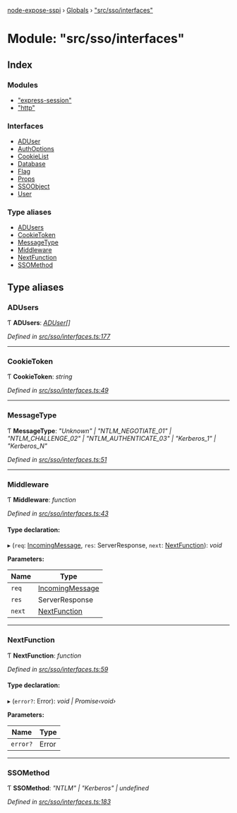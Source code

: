 [node-expose-sspi](../README.md) › [Globals](../globals.md) › ["src/sso/interfaces"](_src_sso_interfaces_.md)

# Module: "src/sso/interfaces"

## Index

### Modules

* ["express-session"](_src_sso_interfaces_._express_session_.md)
* ["http"](_src_sso_interfaces_._http_.md)

### Interfaces

* [ADUser](../interfaces/_src_sso_interfaces_.aduser.md)
* [AuthOptions](../interfaces/_src_sso_interfaces_.authoptions.md)
* [CookieList](../interfaces/_src_sso_interfaces_.cookielist.md)
* [Database](../interfaces/_src_sso_interfaces_.database.md)
* [Flag](../interfaces/_src_sso_interfaces_.flag.md)
* [Props](../interfaces/_src_sso_interfaces_.props.md)
* [SSOObject](../interfaces/_src_sso_interfaces_.ssoobject.md)
* [User](../interfaces/_src_sso_interfaces_.user.md)

### Type aliases

* [ADUsers](_src_sso_interfaces_.md#adusers)
* [CookieToken](_src_sso_interfaces_.md#cookietoken)
* [MessageType](_src_sso_interfaces_.md#messagetype)
* [Middleware](_src_sso_interfaces_.md#middleware)
* [NextFunction](_src_sso_interfaces_.md#nextfunction)
* [SSOMethod](_src_sso_interfaces_.md#ssomethod)

## Type aliases

###  ADUsers

Ƭ **ADUsers**: *[ADUser](../interfaces/_src_sso_interfaces_.aduser.md)[]*

*Defined in [src/sso/interfaces.ts:177](https://github.com/jlguenego/node-expose-sspi/blob/927f02c/src/sso/interfaces.ts#L177)*

___

###  CookieToken

Ƭ **CookieToken**: *string*

*Defined in [src/sso/interfaces.ts:49](https://github.com/jlguenego/node-expose-sspi/blob/927f02c/src/sso/interfaces.ts#L49)*

___

###  MessageType

Ƭ **MessageType**: *"Unknown" | "NTLM_NEGOTIATE_01" | "NTLM_CHALLENGE_02" | "NTLM_AUTHENTICATE_03" | "Kerberos_1" | "Kerberos_N"*

*Defined in [src/sso/interfaces.ts:51](https://github.com/jlguenego/node-expose-sspi/blob/927f02c/src/sso/interfaces.ts#L51)*

___

###  Middleware

Ƭ **Middleware**: *function*

*Defined in [src/sso/interfaces.ts:43](https://github.com/jlguenego/node-expose-sspi/blob/927f02c/src/sso/interfaces.ts#L43)*

#### Type declaration:

▸ (`req`: [IncomingMessage](../interfaces/_src_sso_interfaces_._http_.incomingmessage.md), `res`: ServerResponse, `next`: [NextFunction](_src_sso_interfaces_.md#nextfunction)): *void*

**Parameters:**

Name | Type |
------ | ------ |
`req` | [IncomingMessage](../interfaces/_src_sso_interfaces_._http_.incomingmessage.md) |
`res` | ServerResponse |
`next` | [NextFunction](_src_sso_interfaces_.md#nextfunction) |

___

###  NextFunction

Ƭ **NextFunction**: *function*

*Defined in [src/sso/interfaces.ts:59](https://github.com/jlguenego/node-expose-sspi/blob/927f02c/src/sso/interfaces.ts#L59)*

#### Type declaration:

▸ (`error?`: Error): *void | Promise‹void›*

**Parameters:**

Name | Type |
------ | ------ |
`error?` | Error |

___

###  SSOMethod

Ƭ **SSOMethod**: *"NTLM" | "Kerberos" | undefined*

*Defined in [src/sso/interfaces.ts:183](https://github.com/jlguenego/node-expose-sspi/blob/927f02c/src/sso/interfaces.ts#L183)*
